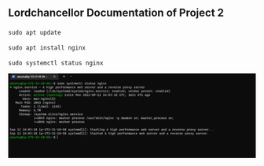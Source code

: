 ## Lordchancellor Documentation of Project 2

`sudo apt update`

`sudo apt install nginx`

`sudo systemctl status nginx`

![sudo systemctl status nginx](nginx%20status.PNG)